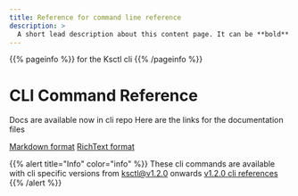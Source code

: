 ```yaml
---
title: Reference for command line reference
description: >
  A short lead description about this content page. It can be **bold** or _italic_ and can be split over multiple paragraphs.
---
```


{{% pageinfo %}}
for the Ksctl cli
{{% /pageinfo %}}


# CLI Command Reference

Docs are available now in cli repo
Here are the links for the documentation files

[Markdown format](https://github.com/ksctl/cli/tree/main/gen/docs.md)
[RichText format](https://github.com/ksctl/cli/tree/main/gen/docs.rst)

{{% alert title="Info" color="info" %}}
These cli commands are available with cli specific versions from ksctl@v1.2.0 onwards
[v1.2.0 cli references](https://github.com/ksctl/cli/tree/v1.2.0/gen/docs.md)
{{% /alert %}}

